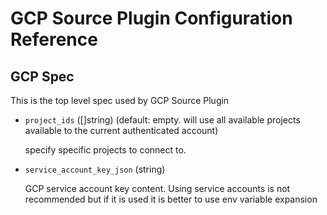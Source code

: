 # GCP Source Plugin Configuration Reference

## GCP Spec

This is the top level spec used by GCP Source Plugin

- `project_ids` ([]string) (default: empty. will use all available projects available to the current authenticated account)

  specify specific projects to connect to.

- `service_account_key_json` (string)

  GCP service account key content. Using service accounts is not recommended but if it is used it is better to use env variable expansion
